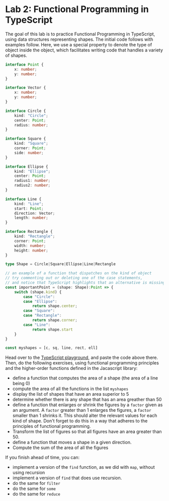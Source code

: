 # Lab 2: Functional Programming in TypeScript

The goal of this lab is to practice Functional Programming in TypeScript, using data structures representing shapes. The initial code follows with examples follow. Here, we use a special property to denote the type of object inside the object, which facilitates writing code that handles a variety of shapes.

```typescript
interface Point {
    x: number;
    y: number;
}

interface Vector {
    x: number;
    y: number;
}

interface Circle {
    kind: "Circle";
    center: Point;
    radius: number;
}

interface Square {
    kind: "Square";
    corner: Point;
    side: number;
}

interface Ellipse {
    kind: "Ellipse";
    center: Point;
    radius1: number;
    radius2: number;
}

interface Line {
    kind: "Line";
    start: Point;
    direction: Vector;
    length: number;
}

interface Rectangle {
    kind: "Rectangle";
    corner: Point;
    width: number;
    height: number;
}

type Shape = Circle|Square|Ellipse|Line|Rectangle

// an example of a function that dispatches on the kind of object
// try commenting out or deleting one of the case statements, 
// and notice that TypeScript highlights that an alternative is missing.
const importantPoint = (shape: Shape):Point => {
    switch (shape.kind) {
        case "Circle":
        case "Ellipse":
            return shape.center;
        case "Square":
        case "Rectangle":
            return shape.corner;
        case "Line":
            return shape.start
    }
}

const myshapes = [c, sq, line, rect, ell]

```

Head over to the [TypeScript playground](https://www.typescriptlang.org/play), and paste the code above there. Then, do the following exercises, using functional programming principles and the higher-order functions defined in the Jacascript library:

- define a function that computes the area of a shape (the area of a line being 0)
- compute the area of all the functions in the list `myshapes`
- display the list of shapes that have an area superior to 5
- determine whether there is any shape that has an area greather than 50
- define a function that enlarges or shrink the figures by a `factor` given as an argument. A `factor` greater than 1 enlarges the figures, a `factor` smaller than 1 shrinks it. This should alter the relevant values for each kind of shape. Don't forget to do this in a way that adheres to the principles of functional programming. 
- Transform the list of figures so that all figures have an area greater than 50.
- define a function that moves a shape in a given direction.
- Compute the sum of the area of all the figures

If you finish ahead of time, you can:
- implement a version of the `find` function, as we did with `map`, without using recursion
- implement a version of `find` that does use recursion.
- do the same for `filter`
- do the same for `some`
- do the same for `reduce`